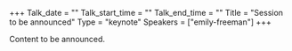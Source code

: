 +++
Talk_date = ""
Talk_start_time = ""
Talk_end_time = ""
Title = "Session to be announced"
Type = "keynote"
Speakers = ["emily-freeman"]
+++

Content to be announced.
